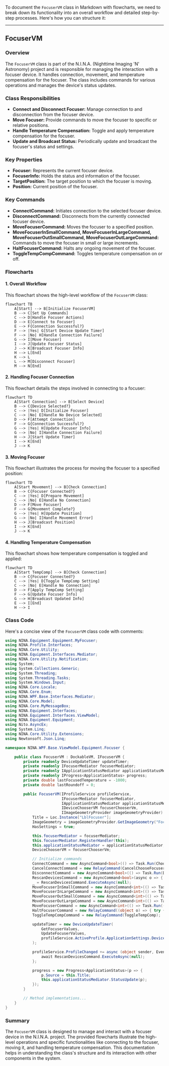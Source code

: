 To document the `FocuserVM` class in Markdown with flowcharts, we need to break down its functionality into an overall workflow and detailed step-by-step processes. Here's how you can structure it:

---

## FocuserVM

### Overview

The `FocuserVM` class is part of the N.I.N.A. (Nighttime Imaging 'N' Astronomy) project and is responsible for managing the interaction with a focuser device. It handles connection, movement, and temperature compensation for the focuser. The class includes commands for various operations and manages the device's status updates.

### Class Responsibilities

- **Connect and Disconnect Focuser:** Manage connection to and disconnection from the focuser device.
- **Move Focuser:** Provide commands to move the focuser to specific or relative positions.
- **Handle Temperature Compensation:** Toggle and apply temperature compensation for the focuser.
- **Update and Broadcast Status:** Periodically update and broadcast the focuser's status and settings.

### Key Properties

- **Focuser:** Represents the current focuser device.
- **FocuserInfo:** Holds the status and information of the focuser.
- **TargetPosition:** The target position to which the focuser is moving.
- **Position:** Current position of the focuser.

### Key Commands

- **ConnectCommand:** Initiates connection to the selected focuser device.
- **DisconnectCommand:** Disconnects from the currently connected focuser device.
- **MoveFocuserCommand:** Moves the focuser to a specified position.
- **MoveFocuserInSmallCommand, MoveFocuserInLargeCommand, MoveFocuserOutSmallCommand, MoveFocuserOutLargeCommand:** Commands to move the focuser in small or large increments.
- **HaltFocuserCommand:** Halts any ongoing movement of the focuser.
- **ToggleTempCompCommand:** Toggles temperature compensation on or off.

### Flowcharts

#### 1. Overall Workflow

This flowchart shows the high-level workflow of the `FocuserVM` class:

```mermaid
flowchart TB
    A[Start] --> B[Initialize FocuserVM]
    B --> C[Set Up Commands]
    C --> D[Handle Focuser Actions]
    D --> E[Connect to Focuser]
    E --> F{Connection Successful?}
    F --> |Yes| G[Start Device Update Timer]
    F --> |No| H[Handle Connection Failure]
    G --> I[Move Focuser]
    I --> J[Update Focuser Status]
    J --> K[Broadcast Focuser Info]
    H --> L[End]
    K --> L
    L --> M[Disconnect Focuser]
    M --> N[End]
```

#### 2. Handling Focuser Connection

This flowchart details the steps involved in connecting to a focuser:

```mermaid
flowchart TD
    A[Start Connection] --> B[Select Device]
    B --> C{Device Selected?}
    C --> |Yes| D[Initialize Focuser]
    C --> |No| E[Handle No Device Selected]
    D --> F[Attempt Connection]
    F --> G{Connection Successful?}
    G --> |Yes| H[Update Focuser Info]
    G --> |No| I[Handle Connection Failure]
    H --> J[Start Update Timer]
    I --> K[End]
    J --> K
```

#### 3. Moving Focuser

This flowchart illustrates the process for moving the focuser to a specified position:

```mermaid
flowchart TD
    A[Start Movement] --> B[Check Connection]
    B --> C{Focuser Connected?}
    C --> |Yes| D[Prepare Movement]
    C --> |No| E[Handle No Connection]
    D --> F[Move Focuser]
    F --> G{Movement Complete?}
    G --> |Yes| H[Update Position]
    G --> |No| I[Handle Movement Error]
    H --> J[Broadcast Position]
    I --> K[End]
    J --> K
```

#### 4. Handling Temperature Compensation

This flowchart shows how temperature compensation is toggled and applied:

```mermaid
flowchart TD
    A[Start TempComp] --> B[Check Connection]
    B --> C{Focuser Connected?}
    C --> |Yes| D[Toggle TempComp Setting]
    C --> |No| E[Handle No Connection]
    D --> F[Apply TempComp Setting]
    F --> G[Update Focuser Info]
    G --> H[Broadcast Updated Info]
    E --> I[End]
    H --> I
```

### Class Code

Here's a concise view of the `FocuserVM` class code with comments:

```csharp
using NINA.Equipment.Equipment.MyFocuser;
using NINA.Profile.Interfaces;
using NINA.Core.Utility;
using NINA.Equipment.Interfaces.Mediator;
using NINA.Core.Utility.Notification;
using System;
using System.Collections.Generic;
using System.Threading;
using System.Threading.Tasks;
using System.Windows.Input;
using NINA.Core.Locale;
using NINA.Core.Enum;
using NINA.WPF.Base.Interfaces.Mediator;
using NINA.Core.Model;
using NINA.Core.MyMessageBox;
using NINA.Equipment.Interfaces;
using NINA.Equipment.Interfaces.ViewModel;
using NINA.Equipment.Equipment;
using Nito.AsyncEx;
using System.Linq;
using NINA.Core.Utility.Extensions;
using Newtonsoft.Json.Linq;

namespace NINA.WPF.Base.ViewModel.Equipment.Focuser {

    public class FocuserVM : DockableVM, IFocuserVM {
        private readonly DeviceUpdateTimer updateTimer;
        private readonly IFocuserMediator focuserMediator;
        private readonly IApplicationStatusMediator applicationStatusMediator;
        private readonly IProgress<ApplicationStatus> progress;
        private double lastFocusedTemperature = -1000;
        private double lastRoundoff = 0;

        public FocuserVM(IProfileService profileService,
                         IFocuserMediator focuserMediator,
                         IApplicationStatusMediator applicationStatusMediator,
                         IDeviceChooserVM focuserChooserVm,
                         IImageGeometryProvider imageGeometryProvider) : base(profileService) {
            Title = Loc.Instance["LblFocuser"];
            ImageGeometry = imageGeometryProvider.GetImageGeometry("FocusSVG");
            HasSettings = true;

            this.focuserMediator = focuserMediator;
            this.focuserMediator.RegisterHandler(this);
            this.applicationStatusMediator = applicationStatusMediator;
            DeviceChooserVM = focuserChooserVm;

            // Initialize commands
            ConnectCommand = new AsyncCommand<bool>(() => Task.Run(ChooseFocuser), (object o) => DeviceChooserVM.SelectedDevice != null);
            CancelConnectCommand = new RelayCommand(CancelChooseFocuser);
            DisconnectCommand = new AsyncCommand<bool>(() => Task.Run(DisconnectDiag));
            RescanDevicesCommand = new AsyncCommand<bool>(async o => { await Rescan(); return true; }, o => !FocuserInfo.Connected);
            _ = RescanDevicesCommand.ExecuteAsync(null);
            MoveFocuserInSmallCommand = new AsyncCommand<int>(() => Task.Run(() => MoveFocuserRelativeInternal((int)Math.Round(profileService.ActiveProfile.FocuserSettings.AutoFocusStepSize / -2d))), (p) => FocuserInfo.Connected && !FocuserInfo.IsMoving);
            MoveFocuserInLargeCommand = new AsyncCommand<int>(() => Task.Run(() => MoveFocuserRelativeInternal(profileService.ActiveProfile.FocuserSettings.AutoFocusStepSize * -5)), (p) => FocuserInfo.Connected && !FocuserInfo.IsMoving);
            MoveFocuserOutSmallCommand = new AsyncCommand<int>(() => Task.Run(() => MoveFocuserRelativeInternal((int)Math.Round(profileService.ActiveProfile.FocuserSettings.AutoFocusStepSize / 2d))), (p) => FocuserInfo.Connected && !FocuserInfo.IsMoving);
            MoveFocuserOutLargeCommand = new AsyncCommand<int>(() => Task.Run(() => MoveFocuserRelativeInternal(profileService.ActiveProfile.FocuserSettings.AutoFocusStepSize * 5)), (p) => FocuserInfo.Connected && !FocuserInfo.IsMoving);
            MoveFocuserCommand = new AsyncCommand<int>(() => Task.Run(() => MoveFocuserInternal(TargetPosition)), (p) => FocuserInfo.Connected && !FocuserInfo.IsMoving);
            HaltFocuserCommand = new RelayCommand((object o) => { try { moveCts?.Cancel(); } catch { } });
            ToggleTempCompCommand = new RelayCommand(ToggleTempComp);

            updateTimer = new DeviceUpdateTimer(
                GetFocuserValues,
                UpdateFocuserValues,
                profileService.ActiveProfile.ApplicationSettings.DevicePollingInterval
            );

            profileService.ProfileChanged += async (object sender, EventArgs e) => {
                await RescanDevicesCommand.ExecuteAsync(null);
            };

            progress = new Progress<ApplicationStatus>(p => {
                p.Source = this.Title;
                this.applicationStatusMediator.StatusUpdate(p);
            });
        }

        // Method implementations...
    }
}
```

### Summary

The `FocuserVM` class is designed to manage and interact with a focuser device in the N.I.N.A. project. The provided flowcharts illustrate the high-level operations and specific functionalities like connecting to the focuser, moving it, and handling temperature compensation. This documentation helps in understanding the class's structure and its interaction with other components in the system.
